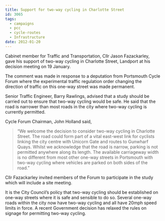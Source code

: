 ```yaml
---
title: Support for two-way cycling in Charlotte Street
id: 3065
tags:
  - campaigns
  - pcc
  - cycle-routes
  - Infrastructure
date: 2012-01-20
---
```


Cabinet member for Traffic and Transportation, Cllr Jason Fazackarley, gave his support of two-way cycling in Charlotte Street, Landport at his decision meeting on 19 January.

The comment was made in response to a deputation from Portsmouth Cycle Forum where the experimental traffic regulation order changing the direction of traffic on this one-way street was made permanent.

Senior Traffic Engineer, Barry Rawlings, advised that a study should be carried out to ensure that two-way cycling would be safe. He said that the road is narrower than most roads in the city where two-way cycling is currently permitted.

Cycle Forum Chairman, John Holland said,
> “We welcome the decision to consider two-way cycling in Charlotte Street. The road could form part of a vital east-west link for cyclists linking the city centre with Unicorn Gate and routes to Gunwharf Quays. Whilst we acknowledge that the road is narrow, parking is not permitted anywhere along its length. The available carriageway width is no different from most other one-way streets in Portsmouth with two-way cycling where vehicles are parked on both sides of the road.”

Cllr Fazackarley invited members of the Forum to participate in the study which will include a site meeting.

It is the City Council’s policy that two-way cycling should be established on one-way streets where it is safe and sensible to do so. Several one-way roads within the city now have two-way cycling and all have 20mph speed limits in force. A recent Government decision has relaxed the rules on signage for permitting two-way cycling.

